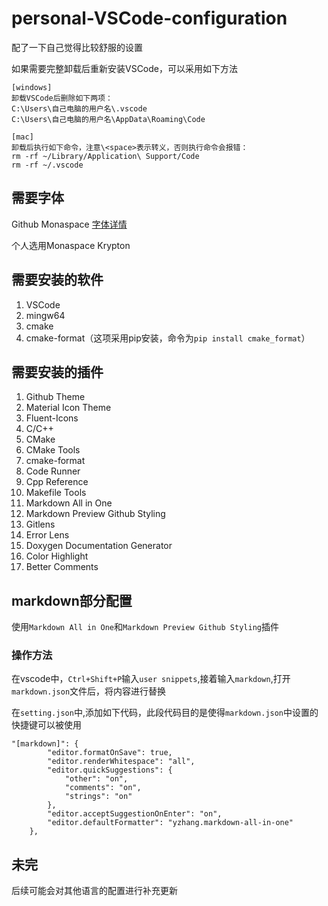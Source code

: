 # personal-VSCode-configuration
配了一下自己觉得比较舒服的设置

如果需要完整卸载后重新安装VSCode，可以采用如下方法
```
[windows]
卸载VSCode后删除如下两项：
C:\Users\自己电脑的用户名\.vscode
C:\Users\自己电脑的用户名\AppData\Roaming\Code

[mac]
卸载后执行如下命令，注意\<space>表示转义，否则执行命令会报错：
rm -rf ~/Library/Application\ Support/Code
rm -rf ~/.vscode
```

## 需要字体
 Github Monaspace
[字体详情](https://monaspace.githubnext.com)

个人选用Monaspace Krypton

## 需要安装的软件
1. VSCode
2. mingw64
3. cmake
4. cmake-format（这项采用pip安装，命令为`pip install cmake_format`）
## 需要安装的插件
1. Github Theme
2. Material Icon Theme
3. Fluent-Icons
4. C/C++
5. CMake
6. CMake Tools
7. cmake-format
8. Code Runner
9. Cpp Reference
10. Makefile Tools
11. Markdown All in One
12. Markdown Preview Github Styling
13. Gitlens
14. Error Lens
15. Doxygen Documentation Generator
16. Color Highlight
17. Better Comments

## markdown部分配置
使用`Markdown All in One`和`Markdown Preview Github Styling`插件
### 操作方法
在vscode中，`Ctrl+Shift+P`输入`user snippets`,接着输入`markdown`,打开`markdown.json`文件后，将内容进行替换

在`setting.json`中,添加如下代码，此段代码目的是使得`markdown.json`中设置的快捷键可以被使用
```
"[markdown]": {
        "editor.formatOnSave": true,
        "editor.renderWhitespace": "all",
        "editor.quickSuggestions": {
            "other": "on",
            "comments": "on",
            "strings": "on"
        },
        "editor.acceptSuggestionOnEnter": "on",
        "editor.defaultFormatter": "yzhang.markdown-all-in-one"
    },
```

## 未完
后续可能会对其他语言的配置进行补充更新
